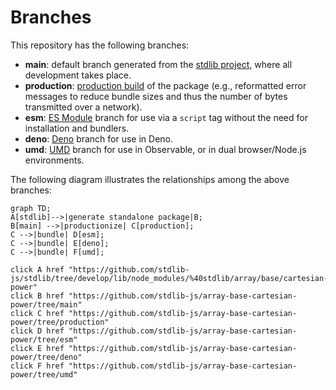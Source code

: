 <!--

@license Apache-2.0

Copyright (c) 2022 The Stdlib Authors.

Licensed under the Apache License, Version 2.0 (the "License");
you may not use this file except in compliance with the License.
You may obtain a copy of the License at

    http://www.apache.org/licenses/LICENSE-2.0

Unless required by applicable law or agreed to in writing, software
distributed under the License is distributed on an "AS IS" BASIS,
WITHOUT WARRANTIES OR CONDITIONS OF ANY KIND, either express or implied.
See the License for the specific language governing permissions and
limitations under the License.

-->

# Branches

This repository has the following branches:

-   **main**: default branch generated from the [stdlib project][stdlib-url], where all development takes place.
-   **production**: [production build][production-url] of the package (e.g., reformatted error messages to reduce bundle sizes and thus the number of bytes transmitted over a network).
-   **esm**: [ES Module][esm-url] branch for use via a `script` tag without the need for installation and bundlers.
-   **deno**: [Deno][deno-url] branch for use in Deno.
-   **umd**: [UMD][umd-url] branch for use in Observable, or in dual browser/Node.js environments.

The following diagram illustrates the relationships among the above branches:

```mermaid
graph TD;
A[stdlib]-->|generate standalone package|B;
B[main] -->|productionize| C[production];
C -->|bundle| D[esm];
C -->|bundle| E[deno];
C -->|bundle| F[umd];

click A href "https://github.com/stdlib-js/stdlib/tree/develop/lib/node_modules/%40stdlib/array/base/cartesian-power"
click B href "https://github.com/stdlib-js/array-base-cartesian-power/tree/main"
click C href "https://github.com/stdlib-js/array-base-cartesian-power/tree/production"
click D href "https://github.com/stdlib-js/array-base-cartesian-power/tree/esm"
click E href "https://github.com/stdlib-js/array-base-cartesian-power/tree/deno"
click F href "https://github.com/stdlib-js/array-base-cartesian-power/tree/umd"
```

[stdlib-url]: https://github.com/stdlib-js/stdlib/tree/develop/lib/node_modules/%40stdlib/array/base/cartesian-power
[production-url]: https://github.com/stdlib-js/array-base-cartesian-power/tree/production
[deno-url]: https://github.com/stdlib-js/array-base-cartesian-power/tree/deno
[umd-url]: https://github.com/stdlib-js/array-base-cartesian-power/tree/umd
[esm-url]: https://github.com/stdlib-js/array-base-cartesian-power/tree/esm